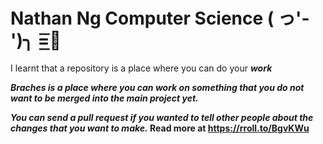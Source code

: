 # Nathan Ng Computer Science ( っ'-')╮ =͟͟͞͞🏀
I learnt that a repository is a place where you can do your *<strong>work<strong>*

*Braches is a place where you can work on something that you do not want to be merged into the main project yet.*

***You can send a pull request if you wanted to tell other people about the changes that you want to make.*** Read more at <https://rroll.to/BgvKWu>



